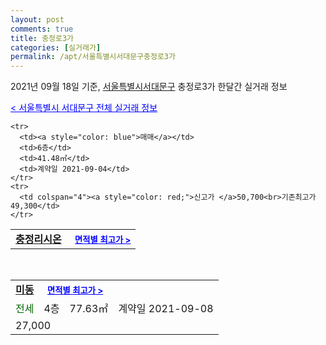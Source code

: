 ```yaml
---
layout: post
comments: true
title: 충정로3가
categories: [실거래가]
permalink: /apt/서울특별시서대문구충정로3가
---
```


2021년 09월 18일 기준, <a href="/apt/서울특별시서대문구">서울특별시서대문구</a> 충정로3가 한달간 실거래 정보

<a style="color: blue;" href="/apt/서울특별시서대문구">< 서울특별시 서대문구 전체 실거래 정보</a>
<!---- start ---->
<table>
  <tr>
    <td colspan="4" style="font-weight: bold;"><a href="/apt/서울특별시서대문구충정로3가충정리시온">충정리시온</a> &nbsp;&nbsp;&nbsp; <a style="color: blue; font-size: smaller;" href="/apt/서울특별시서대문구충정로3가충정리시온">면적별 최고가 ></a></td>
  </tr>
    
    <tr>
      <td><a style="color: blue">매매</a></td>
      <td>6층</td>
      <td>41.48㎡</td>
      <td>계약일 2021-09-04</td>
    </tr>
    <tr>
      <td colspan="4"><a style="color: red;">신고가 </a>50,700<br>기존최고가 49,300</td>
    </tr>
      
</table>
<br>
<table>
  <tr>
    <td colspan="4" style="font-weight: bold;"><a href="/apt/서울특별시서대문구충정로3가미동">미동</a> &nbsp;&nbsp;&nbsp; <a style="color: blue; font-size: smaller;" href="/apt/서울특별시서대문구충정로3가미동">면적별 최고가 ></a></td>
  </tr>
    
  <tr>
    <td><a style="color: darkgreen">전세</a></td>
    <td>4층</td>
    <td>77.63㎡</td>
    <td>계약일 2021-09-08</td>
  </tr>
  <tr>
    <td colspan="4">27,000</td>
  </tr>
    
</table>
<!---- end ---->
    